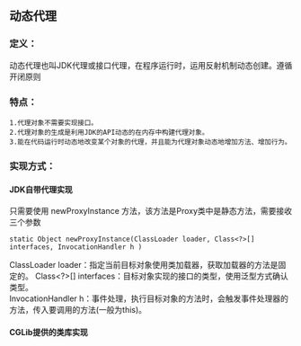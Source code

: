 ## 动态代理

### 定义：
动态代理也叫JDK代理或接口代理，在程序运行时，运用反射机制动态创建。遵循开闭原则

### 特点：
````
1.代理对象不需要实现接口。
2.代理对象的生成是利用JDK的API动态的在内存中构建代理对象。
3.能在代码运行时动态地改变某个对象的代理，并且能为代理对象动态地增加方法、增加行为。
````

### 实现方式：
#### JDK自带代理实现
只需要使用 newProxyInstance 方法，该方法是Proxy类中是静态方法，需要接收三个参数
````
static Object newProxyInstance(ClassLoader loader, Class<?>[] interfaces, InvocationHandler h )
````
ClassLoader loader：指定当前目标对象使用类加载器，获取加载器的方法是固定的。 
Class<?>[] interfaces：目标对象实现的接口的类型，使用泛型方式确认类型。  
InvocationHandler h：事件处理，执行目标对象的方法时，会触发事件处理器的方法，传入要调用的方法(一般为this)。  
#### CGLib提供的类库实现